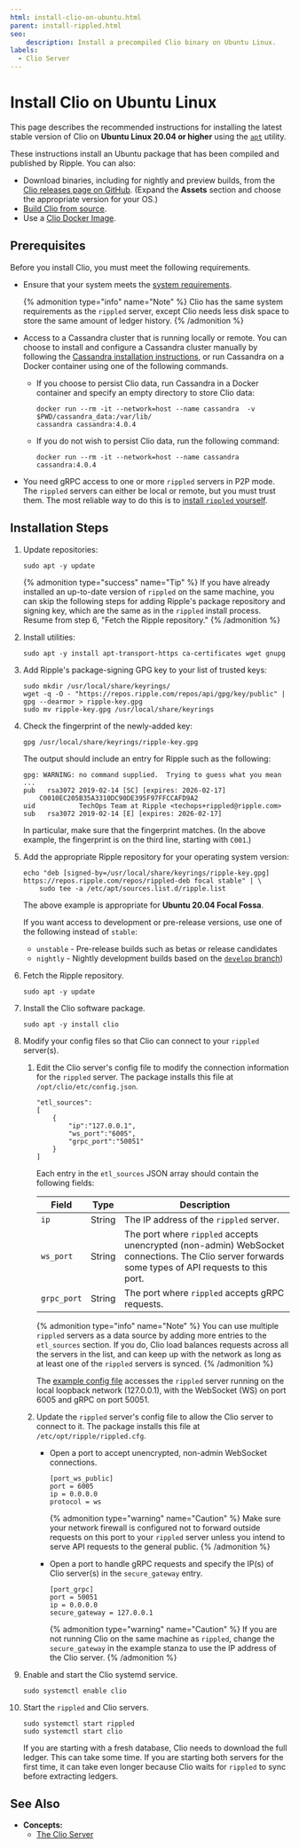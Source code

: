 ```yaml
---
html: install-clio-on-ubuntu.html
parent: install-rippled.html
seo:
    description: Install a precompiled Clio binary on Ubuntu Linux.
labels:
  - Clio Server
---
```

# Install Clio on Ubuntu Linux

This page describes the recommended instructions for installing the latest stable version of Clio on **Ubuntu Linux 20.04 or higher** using the [`apt`](https://ubuntu.com/server/docs) utility.

These instructions install an Ubuntu package that has been compiled and published by Ripple. You can also:

- Download binaries, including for nightly and preview builds, from the [Clio releases page on GitHub](https://github.com/XRPLF/clio/releases/). (Expand the **Assets** section and choose the appropriate version for your OS.)
- [Build Clio from source](https://github.com/XRPLF/clio/blob/develop/docs/build-clio.md).
- Use a [Clio Docker Image](https://hub.docker.com/r/rippleci/clio).


## Prerequisites

Before you install Clio, you must meet the following requirements.

- Ensure that your system meets the [system requirements](system-requirements.md).

    {% admonition type="info" name="Note" %}
    Clio has the same system requirements as the `rippled` server, except Clio needs less disk space to store the same amount of ledger history.
    {% /admonition %}

- Access to a Cassandra cluster that is running locally or remote. You can choose to install and configure a Cassandra cluster manually by following the [Cassandra installation instructions](https://cassandra.apache.org/doc/latest/cassandra/getting_started/installing.html), or run Cassandra on a Docker container using one of the following commands.

    -  If you choose to persist Clio data, run Cassandra in a Docker container and specify an empty directory to store Clio data:

        ```
        docker run --rm -it --network=host --name cassandra  -v $PWD/cassandra_data:/var/lib/
        cassandra cassandra:4.0.4
        ```

    - If you do not wish to persist Clio data, run the following command:

        ```
        docker run --rm -it --network=host --name cassandra cassandra:4.0.4
        ```

- You need gRPC access to one or more `rippled` servers in P2P mode. The `rippled` servers can either be local or remote, but you must trust them. The most reliable way to do this is to [install `rippled` yourself](index.md).


## Installation Steps

1. Update repositories:

    ```
    sudo apt -y update
    ```

    {% admonition type="success" name="Tip" %}
    If you have already installed an up-to-date version of `rippled` on the same machine, you can skip the following steps for adding Ripple's package repository and signing key, which are the same as in the `rippled` install process. Resume from step 6, "Fetch the Ripple repository."
    {% /admonition %}

2. Install utilities:

    ```
    sudo apt -y install apt-transport-https ca-certificates wget gnupg
    ```

3. Add Ripple's package-signing GPG key to your list of trusted keys:

    ```
    sudo mkdir /usr/local/share/keyrings/
    wget -q -O - "https://repos.ripple.com/repos/api/gpg/key/public" | gpg --dearmor > ripple-key.gpg
    sudo mv ripple-key.gpg /usr/local/share/keyrings
    ```

4. Check the fingerprint of the newly-added key:

    ```
    gpg /usr/local/share/keyrings/ripple-key.gpg
    ```

    The output should include an entry for Ripple such as the following:

    ```
    gpg: WARNING: no command supplied.  Trying to guess what you mean ...
    pub   rsa3072 2019-02-14 [SC] [expires: 2026-02-17]
        C0010EC205B35A3310DC90DE395F97FFCCAFD9A2
    uid           TechOps Team at Ripple <techops+rippled@ripple.com>
    sub   rsa3072 2019-02-14 [E] [expires: 2026-02-17]
    ```


    In particular, make sure that the fingerprint matches. (In the above example, the fingerprint is on the third line, starting with `C001`.)

5. Add the appropriate Ripple repository for your operating system version:

    ```
    echo "deb [signed-by=/usr/local/share/keyrings/ripple-key.gpg] https://repos.ripple.com/repos/rippled-deb focal stable" | \
        sudo tee -a /etc/apt/sources.list.d/ripple.list
    ```

    The above example is appropriate for **Ubuntu 20.04 Focal Fossa**.

    If you want access to development or pre-release versions, use one of the following instead of `stable`:

    - `unstable` - Pre-release builds such as betas or release candidates
    - `nightly` - Nightly development builds based on the [`develop` branch](https://github.com/XRPLF/Clio/tree/develop))

6. Fetch the Ripple repository.

    ```
    sudo apt -y update
    ```

7. Install the Clio software package.

    ```
    sudo apt -y install clio
    ```

8. Modify your config files so that Clio can connect to your `rippled` server(s).

    1. Edit the Clio server's config file to modify the connection information for the `rippled` server. The package installs this file at `/opt/clio/etc/config.json`.

        ```
        "etl_sources":
        [
            {
                "ip":"127.0.0.1",
                "ws_port":"6005",
                "grpc_port":"50051"
            }
        ]
        ```

        Each entry in the `etl_sources` JSON array should contain the following fields:

        | Field       | Type   | Description |
        |-------------|--------|-------------|
        | `ip`        | String | The IP address of the `rippled` server. |
        | `ws_port`   | String | The port where `rippled` accepts unencrypted (non-admin) WebSocket connections. The Clio server forwards some types of API requests to this port. |
        | `grpc_port` | String | The port where `rippled` accepts gRPC requests. |

        {% admonition type="info" name="Note" %}
        You can use multiple `rippled` servers as a data source by adding more entries to the `etl_sources` section. If you do, Clio load balances requests across all the servers in the list, and can keep up with the network as long as at least one of the `rippled` servers is synced.
        {% /admonition %}

        The [example config file](https://github.com/XRPLF/clio/blob/develop/docs/examples/config/example-config.json) accesses the `rippled` server running on the local loopback network (127.0.0.1), with the WebSocket (WS) on port 6005 and gRPC on port 50051.

    2. Update the `rippled` server's config file to allow the Clio server to connect to it. The package installs this file at `/etc/opt/ripple/rippled.cfg`.

        * Open a port to accept unencrypted, non-admin WebSocket connections.

            ```
            [port_ws_public]
            port = 6005
            ip = 0.0.0.0
            protocol = ws
            ```

            {% admonition type="warning" name="Caution" %}
            Make sure your network firewall is configured not to forward outside requests on this port to your `rippled` server unless you intend to serve API requests to the general public.
            {% /admonition %}

        * Open a port to handle gRPC requests and specify the IP(s) of Clio server(s) in the `secure_gateway` entry.

            ```
            [port_grpc]
            port = 50051
            ip = 0.0.0.0
            secure_gateway = 127.0.0.1
            ```

            {% admonition type="warning" name="Caution" %}
            If you are not running Clio on the same machine as `rippled`, change the `secure_gateway` in the example stanza to use the IP address of the Clio server.
            {% /admonition %}

9. Enable and start the Clio systemd service.

    ```
    sudo systemctl enable clio
    ```

10. Start the `rippled` and Clio servers.

    ```
    sudo systemctl start rippled
    sudo systemctl start clio
    ```

    If you are starting with a fresh database, Clio needs to download the full ledger. This can take some time. If you are starting both servers for the first time, it can take even longer because Clio waits for `rippled` to sync before extracting ledgers.





## See Also

- **Concepts:**
    - [The Clio Server](../../concepts/networks-and-servers/the-clio-server.md)
